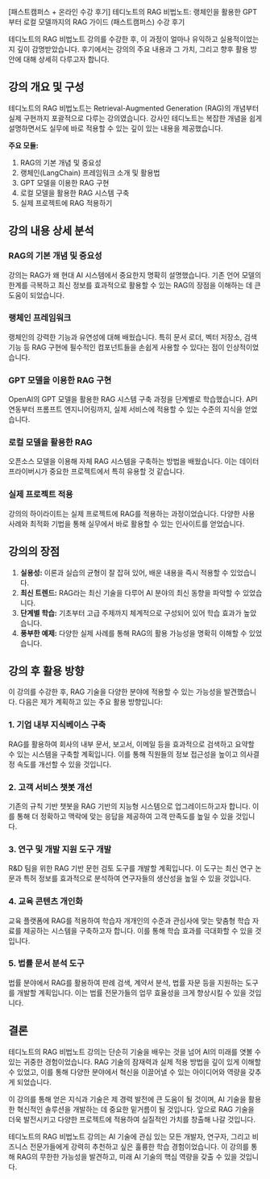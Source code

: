 [패스트캠퍼스 + 온라인 수강 후기] 
테디노트의 RAG 비법노트: 랭체인을 활용한 GPT부터 로컬 모델까지의 RAG 가이드 (패스트캠퍼스) 수강 후기

테디노트의 RAG 비법노트 강의를 수강한 후, 이 과정이 얼마나 유익하고 실용적이었는지 깊이 감명받았습니다. 후기에서는 강의의 주요 내용과 그 가치, 그리고 향후 활용 방안에 대해 상세히 다루고자 합니다.

## 강의 개요 및 구성

테디노트의 RAG 비법노트는 Retrieval-Augmented Generation (RAG)의 개념부터 실제 구현까지 포괄적으로 다루는 강의였습니다. 강사인 테디노트는 복잡한 개념을 쉽게 설명하면서도 실무에 바로 적용할 수 있는 깊이 있는 내용을 제공했습니다.

**주요 모듈:**
1. RAG의 기본 개념 및 중요성
2. 랭체인(LangChain) 프레임워크 소개 및 활용법
3. GPT 모델을 이용한 RAG 구현
4. 로컬 모델을 활용한 RAG 시스템 구축
5. 실제 프로젝트에 RAG 적용하기

## 강의 내용 상세 분석

### RAG의 기본 개념 및 중요성

강의는 RAG가 왜 현대 AI 시스템에서 중요한지 명확히 설명했습니다. 기존 언어 모델의 한계를 극복하고 최신 정보를 효과적으로 활용할 수 있는 RAG의 장점을 이해하는 데 큰 도움이 되었습니다.

### 랭체인 프레임워크

랭체인의 강력한 기능과 유연성에 대해 배웠습니다. 특히 문서 로더, 벡터 저장소, 검색 기능 등 RAG 구현에 필수적인 컴포넌트들을 손쉽게 사용할 수 있다는 점이 인상적이었습니다.

### GPT 모델을 이용한 RAG 구현

OpenAI의 GPT 모델을 활용한 RAG 시스템 구축 과정을 단계별로 학습했습니다. API 연동부터 프롬프트 엔지니어링까지, 실제 서비스에 적용할 수 있는 수준의 지식을 얻었습니다.

### 로컬 모델을 활용한 RAG

오픈소스 모델을 이용해 자체 RAG 시스템을 구축하는 방법을 배웠습니다. 이는 데이터 프라이버시가 중요한 프로젝트에서 특히 유용할 것 같습니다.

### 실제 프로젝트 적용

강의의 하이라이트는 실제 프로젝트에 RAG를 적용하는 과정이었습니다. 다양한 사용 사례와 최적화 기법을 통해 실무에서 바로 활용할 수 있는 인사이트를 얻었습니다.

## 강의의 장점

1. **실용성:** 이론과 실습의 균형이 잘 잡혀 있어, 배운 내용을 즉시 적용할 수 있었습니다.
2. **최신 트렌드:** RAG라는 최신 기술을 다루어 AI 분야의 최신 동향을 파악할 수 있었습니다.
3. **단계별 학습:** 기초부터 고급 주제까지 체계적으로 구성되어 있어 학습 효과가 높았습니다.
4. **풍부한 예제:** 다양한 실제 사례를 통해 RAG의 활용 가능성을 명확히 이해할 수 있었습니다.

## 강의 후 활용 방향

이 강의를 수강한 후, RAG 기술을 다양한 분야에 적용할 수 있는 가능성을 발견했습니다. 다음은 제가 계획하고 있는 주요 활용 방향입니다:

### 1. 기업 내부 지식베이스 구축

RAG를 활용하여 회사의 내부 문서, 보고서, 이메일 등을 효과적으로 검색하고 요약할 수 있는 시스템을 구축할 계획입니다. 이를 통해 직원들의 정보 접근성을 높이고 의사결정 속도를 개선할 수 있을 것입니다.

### 2. 고객 서비스 챗봇 개선

기존의 규칙 기반 챗봇을 RAG 기반의 지능형 시스템으로 업그레이드하고자 합니다. 이를 통해 더 정확하고 맥락에 맞는 응답을 제공하여 고객 만족도를 높일 수 있을 것입니다.

### 3. 연구 및 개발 지원 도구 개발

R&D 팀을 위한 RAG 기반 문헌 검토 도구를 개발할 계획입니다. 이 도구는 최신 연구 논문과 특허 정보를 효과적으로 분석하여 연구자들의 생산성을 높일 수 있을 것입니다.

### 4. 교육 콘텐츠 개인화

교육 플랫폼에 RAG를 적용하여 학습자 개개인의 수준과 관심사에 맞는 맞춤형 학습 자료를 제공하는 시스템을 구축하고자 합니다. 이를 통해 학습 효과를 극대화할 수 있을 것입니다.

### 5. 법률 문서 분석 도구

법률 분야에서 RAG를 활용하여 판례 검색, 계약서 분석, 법률 자문 등을 지원하는 도구를 개발할 계획입니다. 이는 법률 전문가들의 업무 효율성을 크게 향상시킬 수 있을 것입니다.

## 결론

테디노트의 RAG 비법노트 강의는 단순히 기술을 배우는 것을 넘어 AI의 미래를 엿볼 수 있는 귀중한 경험이었습니다. RAG 기술의 잠재력과 실제 적용 방법을 깊이 있게 이해할 수 있었고, 이를 통해 다양한 분야에서 혁신을 이끌어낼 수 있는 아이디어와 역량을 갖추게 되었습니다.

이 강의를 통해 얻은 지식과 기술은 제 경력 발전에 큰 도움이 될 것이며, AI 기술을 활용한 혁신적인 솔루션을 개발하는 데 중요한 밑거름이 될 것입니다. 앞으로 RAG 기술을 더욱 발전시키고 다양한 프로젝트에 적용하여 실질적인 가치를 창출해 나갈 것입니다.

테디노트의 RAG 비법노트 강의는 AI 기술에 관심 있는 모든 개발자, 연구자, 그리고 비즈니스 전문가들에게 강력히 추천하고 싶은 훌륭한 학습 경험이었습니다. 이 강의를 통해 RAG의 무한한 가능성을 발견하고, 미래 AI 기술의 핵심 역량을 갖출 수 있을 것입니다.
